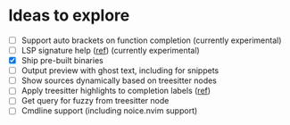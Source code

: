 # Ideas to explore

- [ ] Support auto brackets on function completion (currently experimental)
- [ ] LSP signature help ([ref](https://github.com/ray-x/lsp_signature.nvim)) (currently experimental)
- [x] Ship pre-built binaries
- [ ] Output preview with ghost text, including for snippets
- [ ] Show sources dynamically based on treesitter nodes
- [ ] Apply treesitter highlights to completion labels ([ref](https://github.com/hrsh7th/nvim-cmp/issues/1887#issue-2246686828))
- [ ] Get query for fuzzy from treesitter node
- [ ] Cmdline support (including noice.nvim support)
